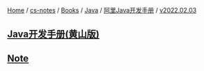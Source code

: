 [Home](https://mengxianbin.github.io) /
[cs-notes](https://mengxianbin.github.io/cs-notes/site) /
[Books](https://mengxianbin.github.io/cs-notes/site/Books) /
[Java](https://mengxianbin.github.io/cs-notes/site/Books/Java) /
[阿里Java开发手册](https://mengxianbin.github.io/cs-notes/site/Books/Java/%E9%98%BF%E9%87%8CJava%E5%BC%80%E5%8F%91%E6%89%8B%E5%86%8C) /
[v2022.02.03](https://mengxianbin.github.io/cs-notes/site/Books/Java/%E9%98%BF%E9%87%8CJava%E5%BC%80%E5%8F%91%E6%89%8B%E5%86%8C/v2022.02.03)

## [Java开发手册(黄山版)](https://mengxianbin.github.io/cs-notes/site/Books/Java/%E9%98%BF%E9%87%8CJava%E5%BC%80%E5%8F%91%E6%89%8B%E5%86%8C/v2022.02.03/Java%E5%BC%80%E5%8F%91%E6%89%8B%E5%86%8C%28%E9%BB%84%E5%B1%B1%E7%89%88%29)

## [Note](https://mengxianbin.github.io/cs-notes/site/Books/Java/%E9%98%BF%E9%87%8CJava%E5%BC%80%E5%8F%91%E6%89%8B%E5%86%8C/v2022.02.03/Note/)
